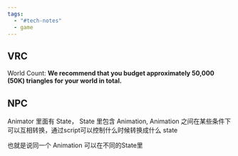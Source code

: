 ```yaml
---
tags:
  - "#tech-notes"
  - game
---
```

## VRC

World Count: **We recommend that you budget approximately 50,000 (50K) triangles for your world in total.**

## NPC

Animator 里面有 State， State 里包含 Animation, Animation 之间在某些条件下可以互相转换，通过script可以控制什么时候转换成什么 state

也就是说同一个 Animation 可以在不同的State里